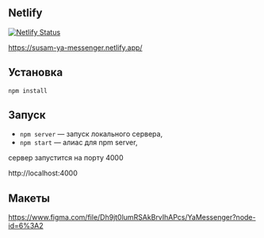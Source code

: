 ## Netlify
[![Netlify Status](https://api.netlify.com/api/v1/badges/75dacb4d-dd75-4b6a-8964-a303ca3b8035/deploy-status)](https://app.netlify.com/sites/susam-ya-messenger/deploys)

https://susam-ya-messenger.netlify.app/

## Установка
`npm install`

## Запуск
- `npm server` — запуск локального сервера,
- `npm start` — алиас для npm server,

сервер запустится на порту 4000

http://localhost:4000

## Макеты
https://www.figma.com/file/Dh9jt0lumRSAkBrvIhAPcs/YaMessenger?node-id=6%3A2
